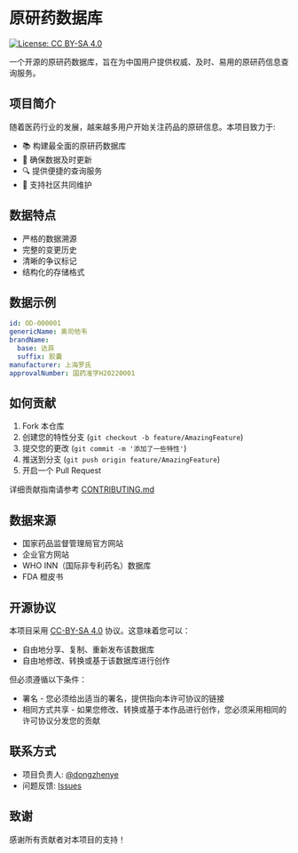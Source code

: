 # 原研药数据库

[![License: CC BY-SA 4.0](https://img.shields.io/badge/License-CC%20BY--SA%204.0-lightgrey.svg)](https://creativecommons.org/licenses/by-sa/4.0/)

一个开源的原研药数据库，旨在为中国用户提供权威、及时、易用的原研药信息查询服务。

## 项目简介

随着医药行业的发展，越来越多用户开始关注药品的原研信息。本项目致力于:

- 📚 构建最全面的原研药数据库
- 🔄 确保数据及时更新
- 🔍 提供便捷的查询服务
- 🤝 支持社区共同维护

## 数据特点

- 严格的数据溯源
- 完整的变更历史
- 清晰的争议标记
- 结构化的存储格式

## 数据示例

```yaml
id: OD-000001
genericName: 奥司他韦
brandName:
  base: 达菲
  suffix: 胶囊
manufacturer: 上海罗氏
approvalNumber: 国药准字H20220001
```

## 如何贡献

1. Fork 本仓库
2. 创建您的特性分支 (`git checkout -b feature/AmazingFeature`)
3. 提交您的更改 (`git commit -m '添加了一些特性'`)
4. 推送到分支 (`git push origin feature/AmazingFeature`)
5. 开启一个 Pull Request

详细贡献指南请参考 [CONTRIBUTING.md](./CONTRIBUTING.md)

## 数据来源

- 国家药品监督管理局官方网站
- 企业官方网站
- WHO INN（国际非专利药名）数据库
- FDA 橙皮书

## 开源协议

本项目采用 [CC-BY-SA 4.0](./LICENSE) 协议。这意味着您可以：

- 自由地分享、复制、重新发布该数据库
- 自由地修改、转换或基于该数据库进行创作

但必须遵循以下条件：
- 署名 - 您必须给出适当的署名，提供指向本许可协议的链接
- 相同方式共享 - 如果您修改、转换或基于本作品进行创作，您必须采用相同的许可协议分发您的贡献

## 联系方式

- 项目负责人: [@dongzhenye](https://github.com/dongzhenye)
- 问题反馈: [Issues](https://github.com/dongzhenye/yuanyanyao/issues)

## 致谢

感谢所有贡献者对本项目的支持！
